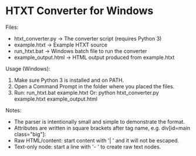HTXT Converter for Windows
=========================

Files:
 - htxt_converter.py   -> The converter script (requires Python 3)
 - example.htxt        -> Example HTXT source
 - run_htxt.bat        -> Windows batch file to run the converter
 - example_output.html -> HTML output produced from example.htxt

Usage (Windows):
1. Make sure Python 3 is installed and on PATH.
2. Open a Command Prompt in the folder where you placed the files.
3. Run: run_htxt.bat example.htxt
   Or:  python htxt_converter.py example.htxt example_output.html

Notes:
 - The parser is intentionally small and simple to demonstrate the format.
 - Attributes are written in square brackets after tag name, e.g. div[id=main class="big"]:
 - Raw HTML/content: start content with '| ' and it will not be escaped.
 - Text-only node: start a line with '- ' to create raw text nodes.
